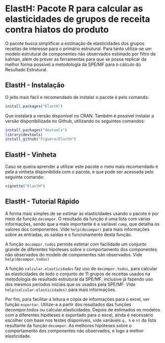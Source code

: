 ElastH: Pacote R para calcular as elasticidades de grupos de receita contra
hiatos do produto
==========================================================================


O pacote busca simplificar a estimação de elasticidades dos grupos receitas
de interesse para o primário estrutural. Para tanto utiliza-se um modelo
estrutural de componentes não observados estimado por filtro de kalman,
além de prover as ferramentas para que se possa
replicar da melhor forma possível a metodologia da SPE/MF para o cálculo do
Resultado Estrutural.


ElastH - Instalação
--------------------------------------------------------------------------

O jeito mais fácil e recomendado de instalar o pacote é pelo comando:

```R
install.packages("ElastH")
```

Que instalará a versão disponível no CRAN. Também é possível instalar a versão
disponibilizada no Github, utilizando os seguintes comandos:

```R
install.packages("devtools")
library(devtools)
install_github("Figuera/ElastH")
```

ElastH - Vinheta
--------------------------------------------------------------------------

Caso se queira aprender a utilizar este pacote o meio mais recomendado é
pela a vinheta disponibilida com o pacote, e que pode ser acessada pelo
seguinte comando:

```R
vignette("ElastH")
```

ElastH - Tutorial Rápido
--------------------------------------------------------------------------

A forma mais simples de se estimar as elasticidades usando o pacote é por meio
da função `decompor`. O resultado da função é uma lista com
várias informações, sendo que a mais importante é a variável
`comp`, que detalha os valores dos componentes. Vide
`help(decompor)` para mais informações sobre as entradas, as
saídas e o funcionamento desta função.

A função `decompor.todos` permite estimar com facilidade um conjunto
grande de diferentes hipóteses sobre o comportamento dos componentes não
observados do modelo de componentes não observados. Vide `help(decompor.todos)`

A função `calcular.elasticidades` faz uso de
`decompor.todos`, para calcular as elasticidades de todo o conjunto
de 11 grupos de receitas usados na metodologia de resultado estrutural da
SPE/MF, inclusive já fazendo uso dos mesmos períodos iniciais que os usados
pela SPE/MF. Vide `help(calcular.elasticidades)` para mais informações.

Por fim, para facilitar a leitura e cópia de informações para o excel, ver 
função `exportar`. Utilize-a a partir dos resultados das
funções decompor.todos ou calcular.elasticidades. Depois de estimados os modelos
com a diferentes hipóteses e exportado para o excel, ainda é necessário
escolher com base nos testes disponíveis, vide variáveis `q, h` e
`nt` da lista resultante da função `decompor`. As melhores
hipóteses sobre o comportamento dos componentes não observados, e logo a
melhor elasticidade.
